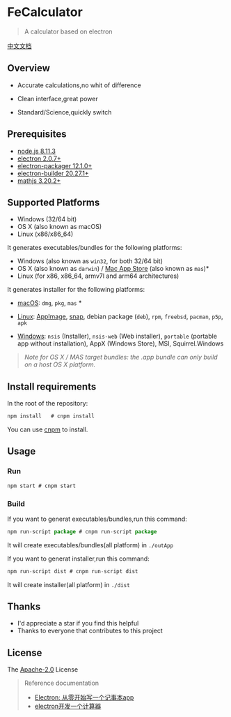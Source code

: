# FeCalculator

> A calculator based on electron

[中文文档](https://github.com/frank-xjh/FeCalculator/blob/master/README-zh-CN.md)

## Overview

- Accurate calculations,no whit of difference

- Clean interface,great power

- Standard/Science,quickly switch

## Prerequisites

- [node.js 8.11.3](https://nodejs.org/en/)
- [electron 2.0.7+](https://electronjs.org/)
- [electron-packager 12.1.0+](https://github.com/electron-userland/electron-packager)
- [electron-builder 20.27.1+](https://www.electron.build/)
- [mathjs 3.20.2+](http://mathjs.org/)

## Supported Platforms

- Windows (32/64 bit)
- OS X (also known as macOS)
- Linux (x86/x86_64)

It generates executables/bundles for the following platforms:

- Windows (also known as `win32`, for both 32/64 bit)
- OS X (also known as `darwin`) / [Mac App Store](http://electron.atom.io/docs/v0.36.0/tutorial/mac-app-store-submission-guide/) (also known as `mas`)*
- Linux (for x86, x86_64, armv7l and arm64  architectures)

It generates installer for the following platforms:

- [macOS](https://www.electron.build/configuration/mac): `dmg`, `pkg`, `mas` *

- [Linux](https://www.electron.build/configuration/linux): [AppImage](http://appimage.org/), [snap](http://snapcraft.io/), debian package (`deb`), `rpm`, `freebsd`, `pacman`, `p5p`, `apk`

- [Windows](https://www.electron.build/configuration/win): `nsis` (Installer), `nsis-web` (Web installer), `portable` (portable app without installation), AppX (Windows Store), MSI, Squirrel.Windows

>*Note for OS X / MAS target bundles: the .app bundle can only build on a host OS X platform.*

## Install requirements

In the root of the repository:

```javascript
npm install   # cnpm install
```

You can use [cnpm](https://npm.taobao.org/) to install.

## Usage

### Run

```javascript
npm start # cnpm start
```
### Build

If you want to generat executables/bundles,run this command:

```javascript
npm run-script package # cnpm run-script package
```

It will create executables/bundles(all platform) in `./outApp`

If you want to generat installer,run this command:

```javascript
npm run-script dist # cnpm run-script dist
```

It will create installer(all platform) in `./dist`

## Thanks

- I'd appreciate a star if you find this helpful
- Thanks to everyone that contributes to this project

## License

The [Apache-2.0](https://opensource.org/licenses/Apache-2.0) License

> Reference documentation
> - [Electron: 从零开始写一个记事本app](https://www.jianshu.com/p/57d910008612)
> - [electron开发一个计算器](https://www.jianshu.com/p/4defee431782)
